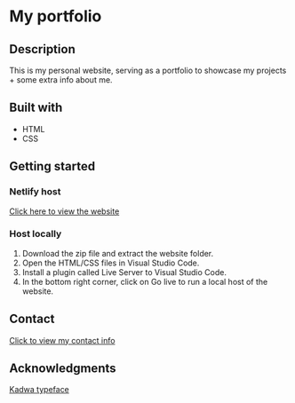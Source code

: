 # My portfolio

## Description

This is my personal website, serving as a portfolio to showcase my projects + some extra info about me. 

## Built with

* HTML
* CSS

## Getting started

### Netlify host

[Click here to view the website](https://portfolio-oystein-rostvik.netlify.app/index.html)

### Host locally

1. Download the zip file and extract the website folder. 
1. Open the HTML/CSS files in Visual Studio Code.
1. Install a plugin called Live Server to Visual Studio Code.
1. In the bottom right corner, click on Go live to run a local host of the website.

## Contact

[Click to view my contact info](https://portfolio-oystein-rostvik.netlify.app/pages/socials.html)

## Acknowledgments

[Kadwa typeface](https://fonts.google.com/specimen/Kadwa)